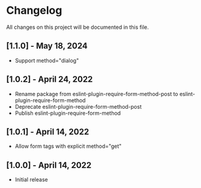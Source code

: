 # Changelog

All changes on this project will be documented in this file.

## [1.1.0] - May 18, 2024

- Support method="dialog"

## [1.0.2] - April 24, 2022

- Rename package from eslint-plugin-require-form-method-post to eslint-plugin-require-form-method
- Deprecate eslint-plugin-require-form-method-post
- Publish eslint-plugin-require-form-method

## [1.0.1] - April 14, 2022

- Allow form tags with explicit method="get"

## [1.0.0] - April 14, 2022

- Initial release
